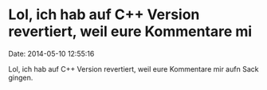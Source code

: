 Lol, ich hab auf C++ Version revertiert, weil eure Kommentare mi
================================================================

Date: 2014-05-10 12:55:16

Lol, ich hab auf C++ Version revertiert, weil eure Kommentare mir aufn
Sack gingen.
